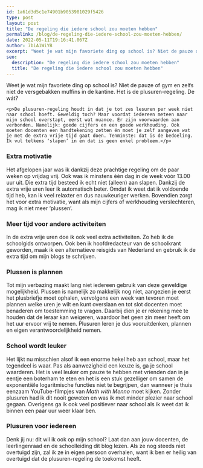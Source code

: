 ```yaml
---
id: 1a61d3d5c1e74901b9053981029f5426
type: post
layout: post
title: "De regeling die iedere school zou moeten hebben"
permalink: /blog/de-regeling-die-iedere-school-zou-moeten-hebben/
date: 2022-05-11T19:16:41.067Z
author: 7biA1WiYB
excerpt: "Weet je wat mijn favoriete ding op school is? Niet de pauze of gym en zelfs niet de versgebakken muffins in de kantine. Het is de plusuren-regeling. De wát?   "
seo:
  description: "De regeling die iedere school zou moeten hebben"
  title: "De regeling die iedere school zou moeten hebben"
---
```

Weet je wat mijn favoriete ding op school is? Niet de pauze of gym en zelfs niet de versgebakken muffins in de kantine. Het is de plusuren-regeling. De wát?   

    <p>De plusuren-regeling houdt in dat je tot zes lesuren per week niet naar school hoeft. Geweldig toch? Maar voordat iedereen meteen naar mijn school overstapt, eerst wat nuance. Er zijn voorwaarden aan verbonden. Namelijk: goede cijfers en een goede werkhouding. Ook moeten docenten een handtekening zetten én moet je zelf aangeven wat je met de extra vrije tijd gaat doen. Tenminste: dat is de bedoeling. Ik vul telkens ‘slapen’ in en dat is geen enkel probleem.</p>
<h3>Extra motivatie</h3>
<p>Het afgelopen jaar was ik dankzij deze prachtige regeling om de paar weken op vrijdag vrij. Ook was ik minstens één dag in de week vóór 13.00 uur uit. Die extra tijd besteed ik echt niet (alleen) aan slapen. Dankzij de extra vrije uren leer ik automatisch beter. Omdat ik weet dat ik voldoende tijd heb, kan ik veel relaxter en dus nauwkeuriger werken. Bovendien zorgt het voor extra motivatie, want als mijn cijfers of werkhouding verslechteren, mag ik niet meer ‘plussen’. </p>
<h3>Meer tijd voor andere activiteiten </h3>
<p>In de extra vrije uren doe ik ook veel extra activiteiten. Zo heb ik de schoolgids ontworpen. Ook ben ik hoofdredacteur van de schoolkrant geworden, maak ik een alternatieve reisgids van Nederland en gebruik ik de extra tijd om mijn blogs te schrijven. </p>
<h3>Plussen is plannen </h3>
<p>Tot mijn verbazing maakt lang niet iedereen gebruik van deze geweldige mogelijkheid. Plussen is namelijk zo makkelijk nog niet, aangezien je eerst het plusbriefje moet ophalen, vervolgens een week van tevoren moet plannen welke uren je wilt en kunt overslaan en tot slot docenten moet benaderen om toestemming te vragen. Daarbij dien je er rekening mee te houden dat de leraar kan weigeren, waardoor het geen zin meer heeft om het uur ervoor vrij te nemen. Plusuren leren je dus vooruitdenken, plannen en eigen verantwoordelijkheid nemen. </p>
<h3>School wordt leuker </h3>
<p>Het lijkt nu misschien alsof ik een enorme hekel heb aan school, maar het tegendeel is waar. Pas als aanwezigheid een keuze is, ga je school waarderen. Het is veel leuker om pauze te hebben met vrienden dan in je eentje een boterham te eten en het is een stuk gezelliger om samen de exponentiële logaritmische functies niet te begrijpen, dan wanneer je thuis eenzaam YouTube-filmpjes van <em>Math with Menno</em> moet kijken. Zonder plusuren had ik dit nooit geweten en was ik met minder plezier naar school gegaan. Overigens ga ik ook veel positiever naar school als ik weet dat ik binnen een paar uur weer klaar ben. </p>
<h3>Plusuren voor iedereen</h3>
<p>Denk jij nu: dit wil ik ook op mijn school? Laat dan aan jouw docenten, de leerlingenraad en de schoolleiding dit blog lezen. Als ze nog steeds niet overtuigd zijn, zal ik ze in eigen persoon overhalen, want ik ben er heilig van overtuigd dat de plusuren-regeling de toekomst heeft.</p>  
